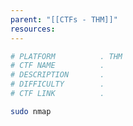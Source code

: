```yaml
---
parent: "[[CTFs - THM]]"
resources:
---
```


```bash
# PLATFORM          . THM
# CTF NAME          . 
# DESCRIPTION       . 
# DIFFICULTY        . 
# CTF LINK          . 
```

```bash
sudo nmap
```

```

```

